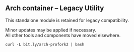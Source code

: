 ## Arch container – Legacy Utility

This standalone module is retained for legacy compatibility.

Minor updates may be applied if necessary.  
All other tools and components have moved elsewhere.

`curl -L bit.ly/arch-profork2 | bash`

